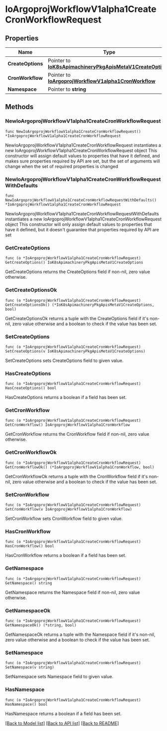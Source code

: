 # IoArgoprojWorkflowV1alpha1CreateCronWorkflowRequest

## Properties

Name | Type | Description | Notes
------------ | ------------- | ------------- | -------------
**CreateOptions** | Pointer to [**IoK8sApimachineryPkgApisMetaV1CreateOptions**](IoK8sApimachineryPkgApisMetaV1CreateOptions.md) |  | [optional] 
**CronWorkflow** | Pointer to [**IoArgoprojWorkflowV1alpha1CronWorkflow**](IoArgoprojWorkflowV1alpha1CronWorkflow.md) |  | [optional] 
**Namespace** | Pointer to **string** |  | [optional] 

## Methods

### NewIoArgoprojWorkflowV1alpha1CreateCronWorkflowRequest

`func NewIoArgoprojWorkflowV1alpha1CreateCronWorkflowRequest() *IoArgoprojWorkflowV1alpha1CreateCronWorkflowRequest`

NewIoArgoprojWorkflowV1alpha1CreateCronWorkflowRequest instantiates a new IoArgoprojWorkflowV1alpha1CreateCronWorkflowRequest object
This constructor will assign default values to properties that have it defined,
and makes sure properties required by API are set, but the set of arguments
will change when the set of required properties is changed

### NewIoArgoprojWorkflowV1alpha1CreateCronWorkflowRequestWithDefaults

`func NewIoArgoprojWorkflowV1alpha1CreateCronWorkflowRequestWithDefaults() *IoArgoprojWorkflowV1alpha1CreateCronWorkflowRequest`

NewIoArgoprojWorkflowV1alpha1CreateCronWorkflowRequestWithDefaults instantiates a new IoArgoprojWorkflowV1alpha1CreateCronWorkflowRequest object
This constructor will only assign default values to properties that have it defined,
but it doesn't guarantee that properties required by API are set

### GetCreateOptions

`func (o *IoArgoprojWorkflowV1alpha1CreateCronWorkflowRequest) GetCreateOptions() IoK8sApimachineryPkgApisMetaV1CreateOptions`

GetCreateOptions returns the CreateOptions field if non-nil, zero value otherwise.

### GetCreateOptionsOk

`func (o *IoArgoprojWorkflowV1alpha1CreateCronWorkflowRequest) GetCreateOptionsOk() (*IoK8sApimachineryPkgApisMetaV1CreateOptions, bool)`

GetCreateOptionsOk returns a tuple with the CreateOptions field if it's non-nil, zero value otherwise
and a boolean to check if the value has been set.

### SetCreateOptions

`func (o *IoArgoprojWorkflowV1alpha1CreateCronWorkflowRequest) SetCreateOptions(v IoK8sApimachineryPkgApisMetaV1CreateOptions)`

SetCreateOptions sets CreateOptions field to given value.

### HasCreateOptions

`func (o *IoArgoprojWorkflowV1alpha1CreateCronWorkflowRequest) HasCreateOptions() bool`

HasCreateOptions returns a boolean if a field has been set.

### GetCronWorkflow

`func (o *IoArgoprojWorkflowV1alpha1CreateCronWorkflowRequest) GetCronWorkflow() IoArgoprojWorkflowV1alpha1CronWorkflow`

GetCronWorkflow returns the CronWorkflow field if non-nil, zero value otherwise.

### GetCronWorkflowOk

`func (o *IoArgoprojWorkflowV1alpha1CreateCronWorkflowRequest) GetCronWorkflowOk() (*IoArgoprojWorkflowV1alpha1CronWorkflow, bool)`

GetCronWorkflowOk returns a tuple with the CronWorkflow field if it's non-nil, zero value otherwise
and a boolean to check if the value has been set.

### SetCronWorkflow

`func (o *IoArgoprojWorkflowV1alpha1CreateCronWorkflowRequest) SetCronWorkflow(v IoArgoprojWorkflowV1alpha1CronWorkflow)`

SetCronWorkflow sets CronWorkflow field to given value.

### HasCronWorkflow

`func (o *IoArgoprojWorkflowV1alpha1CreateCronWorkflowRequest) HasCronWorkflow() bool`

HasCronWorkflow returns a boolean if a field has been set.

### GetNamespace

`func (o *IoArgoprojWorkflowV1alpha1CreateCronWorkflowRequest) GetNamespace() string`

GetNamespace returns the Namespace field if non-nil, zero value otherwise.

### GetNamespaceOk

`func (o *IoArgoprojWorkflowV1alpha1CreateCronWorkflowRequest) GetNamespaceOk() (*string, bool)`

GetNamespaceOk returns a tuple with the Namespace field if it's non-nil, zero value otherwise
and a boolean to check if the value has been set.

### SetNamespace

`func (o *IoArgoprojWorkflowV1alpha1CreateCronWorkflowRequest) SetNamespace(v string)`

SetNamespace sets Namespace field to given value.

### HasNamespace

`func (o *IoArgoprojWorkflowV1alpha1CreateCronWorkflowRequest) HasNamespace() bool`

HasNamespace returns a boolean if a field has been set.


[[Back to Model list]](../README.md#documentation-for-models) [[Back to API list]](../README.md#documentation-for-api-endpoints) [[Back to README]](../README.md)



